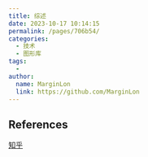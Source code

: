 ```yaml
---
title: 综述
date: 2023-10-17 10:14:15
permalink: /pages/706b54/
categories:
  - 技术
  - 图形库
tags:
  - 
author: 
  name: MarginLon
  link: https://github.com/MarginLon
---
```


## References

[知乎](https://zhuanlan.zhihu.com/p/633588605#:~:text=10%E6%AC%BE%E5%89%8D%E7%AB%AF%E6%B5%81%E7%A8%8B%E5%9B%BE%E6%A1%86%E6%9E%B6%201%201%E3%80%81go.js%20go.js%20%E6%8F%90%E4%BE%9B%E4%B8%80%E6%95%B4%E5%A5%97%E7%9A%84JS%E5%B7%A5%E5%85%B7%20%EF%BC%8C%E6%94%AF%E6%8C%81%E5%90%84%E7%A7%8D%E4%BA%A4%E4%BA%92%E5%BC%8F%E5%9B%BE%E8%A1%A8%E7%9A%84%E5%88%9B%E5%BB%BA%EF%BC%9B%E7%9B%AE%E5%89%8Dgo.js%20%E6%98%AF%E9%97%AD%E6%BA%90%E6%94%B6%E8%B4%B9%E7%9A%84%3B%E5%AE%98%E6%96%B9%E7%BD%91%E7%AB%99%EF%BC%9A%20gojs.net%2Flatest%2Fsamples,...%207%207%E3%80%81Flowchart.js%20...%208%208%E3%80%81Mermaid%20...%20%E6%9B%B4%E5%A4%9A%E9%A1%B9%E7%9B%AE)
